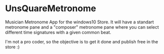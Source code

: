 # UnsQuareMetronome

Musician Metronome App for the windows10 Store. 
It will have a standart metronome pane and a "composer" metronome pane where you can select different time signatures with a given common beat.

I'm not a pro coder, so the objective is to get it done and publish free in the store :)
